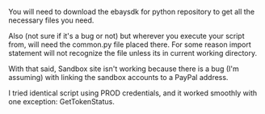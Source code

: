 You will need to download the ebaysdk for python repository to get all the necessary files you need.

Also (not sure if it's a bug or not) but wherever you execute your script from, will need the common.py file placed there. For some reason import statement will not recognize the file unless its in current working directory.

With that said, Sandbox site isn't working because there is a bug (I'm assuming) with linking the sandbox accounts to a PayPal address. 

I tried identical script using PROD credentials, and it worked smoothly with one exception: GetTokenStatus.
